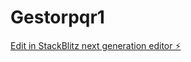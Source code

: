 # Gestorpqr1

[Edit in StackBlitz next generation editor ⚡️](https://stackblitz.com/~/github.com/chrismorales-svg/Gestorpqr1)